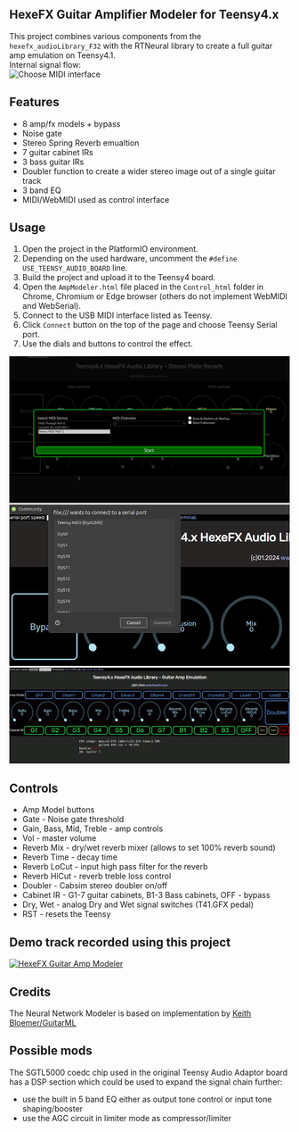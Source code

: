 ## HexeFX Guitar Amplifier Modeler for Teensy4.x  

This project combines various components from the `hexefx_audioLibrary_F32` with the RTNeural library to create a full guitar amp emulation on Teensy4.1.  
Internal signal flow:  
![Choose MIDI interface](/img/AmpModeler.gif)

## Features  
- 8 amp/fx models + bypass
- Noise gate
- Stereo Spring Reverb emualtion
- 7 guitar cabinet IRs
- 3 bass guitar IRs
- Doubler function to create a wider stereo image out of a single guitar track  
- 3 band EQ
- MIDI/WebMIDI used as control interface

## Usage  
1. Open the project in the PlatformIO environment.
2. Depending on the used hardware, uncomment the `#define USE_TEENSY_AUDIO_BOARD` line.
3. Build the project and upload it to the Teensy4 board.
4. Open the `AmpModeler.html` file placed in the `Control_html` folder in Chrome, Chromium or Edge browser (others do not implement WebMIDI and WebSerial).
5. Connect to the USB MIDI interface listed as Teensy.  
6. Click `Connect` button on the top of the page and choose Teensy Serial port.
7. Use the dials and buttons to control the effect.  

![Choose MIDI interface](../img/WebMIDI_open.png)  
![Open the Serial Port](../img/WebSerial_open.png)  
![Control interface](img/controls.gif)  

## Controls  
- Amp Model buttons
- Gate - Noise gate threshold
- Gain, Bass, Mid, Treble - amp controls
- Vol - master volume
- Reverb Mix - dry/wet reverb mixer (allows to set 100% reverb sound)
- Reverb Time - decay time
- Reverb LoCut - input high pass filter for the reverb
- Reverb HiCut - reverb treble loss control
- Doubler - Cabsim stereo doubler on/off
- Cabinet IR - G1-7 guitar cabinets, B1-3 Bass cabinets, OFF - bypass
- Dry, Wet - analog Dry and Wet signal switches (T41.GFX pedal)
- RST - resets the Teensy

## Demo track recorded using this project 
[![HexeFX Guitar Amp Modeler](http://img.youtube.com/vi/o7K1zNQYCls/0.jpg)](http://www.youtube.com/watch?v=o7K1zNQYCls)  

## Credits  
The Neural Network Modeler is based on implementation by [Keith Bloemer/GuitarML](https://github.com/GuitarML/Seed)  

## Possible mods  
The SGTL5000 coedc chip used in the original Teensy Audio Adaptor board has a DSP section which could be used to expand the signal chain further:  
* use the built in 5 band EQ either as output tone control or input tone shaping/booster
* use the AGC circuit in limiter mode as compressor/limiter  



